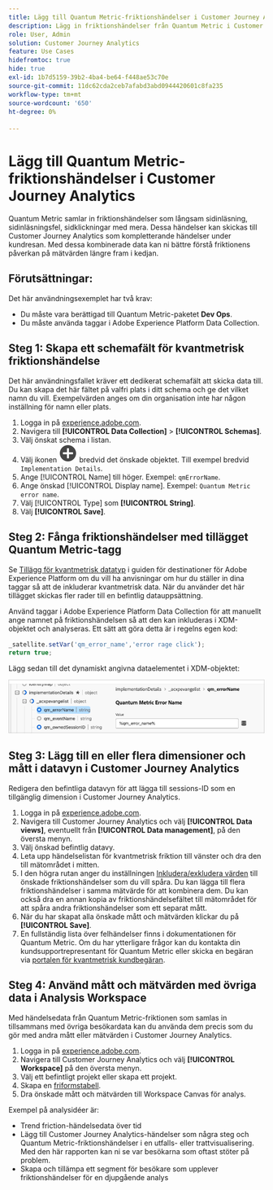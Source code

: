 ```yaml
---
title: Lägg till Quantum Metric-friktionshändelser i Customer Journey Analytics
description: Lägg in friktionshändelser från Quantum Metric i Customer Journey Analytics beteendedata för att få djupare insikter i CJA.
role: User, Admin
solution: Customer Journey Analytics
feature: Use Cases
hidefromtoc: true
hide: true
exl-id: 1b7d5159-39b2-4ba4-be64-f448ae53c70e
source-git-commit: 11dc62cda2ceb7afabd3abd0944420601c8fa235
workflow-type: tm+mt
source-wordcount: '650'
ht-degree: 0%

---
```


# Lägg till Quantum Metric-friktionshändelser i Customer Journey Analytics

Quantum Metric samlar in friktionshändelser som långsam sidinläsning, sidinläsningsfel, sidklickningar med mera. Dessa händelser kan skickas till Customer Journey Analytics som kompletterande händelser under kundresan. Med dessa kombinerade data kan ni bättre förstå friktionens påverkan på mätvärden längre fram i kedjan.

## Förutsättningar:

Det här användningsexemplet har två krav:

* Du måste vara berättigad till Quantum Metric-paketet **Dev Ops**.
* Du måste använda taggar i Adobe Experience Platform Data Collection.

## Steg 1: Skapa ett schemafält för kvantmetrisk friktionshändelse

Det här användningsfallet kräver ett dedikerat schemafält att skicka data till. Du kan skapa det här fältet på valfri plats i ditt schema och ge det vilket namn du vill. Exempelvärden anges om din organisation inte har någon inställning för namn eller plats.

1. Logga in på [experience.adobe.com](https://experience.adobe.com).
1. Navigera till **[!UICONTROL Data Collection]** > **[!UICONTROL Schemas]**.
1. Välj önskat schema i listan.
1. Välj ikonen ![Lägg till fält](/help/assets/icons/AddCircle.svg) bredvid det önskade objektet. Till exempel bredvid `Implementation Details`.
1. Ange [!UICONTROL Name] till höger. Exempel: `qmErrorName`.
1. Ange önskad [!UICONTROL Display name]. Exempel: `Quantum Metric error name`.
1. Välj [!UICONTROL Type] som **[!UICONTROL String]**.
1. Välj **[!UICONTROL Save]**.

## Steg 2: Fånga friktionshändelser med tillägget Quantum Metric-tagg

Se [Tillägg för kvantmetrisk datatyp](https://experienceleague.adobe.com/en/docs/experience-platform/destinations/catalog/analytics/quantum-metric) i guiden för destinationer för Adobe Experience Platform om du vill ha anvisningar om hur du ställer in dina taggar så att de inkluderar kvantmetrisk data. När du använder det här tillägget skickas fler rader till en befintlig datauppsättning.

Använd taggar i Adobe Experience Platform Data Collection för att manuellt ange namnet på friktionshändelsen så att den kan inkluderas i XDM-objektet och analyseras. Ett sätt att göra detta är i regelns egen kod:

```js
_satellite.setVar('qm_error_name','error rage click');
return true;
```

Lägg sedan till det dynamiskt angivna dataelementet i XDM-objektet:

![Namn på kvantmetriskt fel, bild](assets/error-name.png)

## Steg 3: Lägg till en eller flera dimensioner och mått i datavyn i Customer Journey Analytics

Redigera den befintliga datavyn för att lägga till sessions-ID som en tillgänglig dimension i Customer Journey Analytics.

1. Logga in på [experience.adobe.com](https://experience.adobe.com).
1. Navigera till Customer Journey Analytics och välj **[!UICONTROL Data views]**, eventuellt från **[!UICONTROL Data management]**, på den översta menyn.
1. Välj önskad befintlig datavy.
1. Leta upp händelselistan för kvantmetrisk friktion till vänster och dra den till mätområdet i mitten.
1. I den högra rutan anger du inställningen [Inkludera/exkludera värden](/help/data-views/component-settings/include-exclude-values.md) till önskade friktionshändelser som du vill spåra. Du kan lägga till flera friktionshändelser i samma mätvärde för att kombinera dem. Du kan också dra en annan kopia av friktionshändelsefältet till mätområdet för att spåra andra friktionshändelser som ett separat mått.
1. När du har skapat alla önskade mått och mätvärden klickar du på **[!UICONTROL Save]**.
1. En fullständig lista över felhändelser finns i dokumentationen för Quantum Metric. Om du har ytterligare frågor kan du kontakta din kundsupportrepresentant för Quantum Metric eller skicka en begäran via [portalen för kvantmetrisk kundbegäran](https://community.quantummetric.com/s/public-support-page).

## Steg 4: Använd mått och mätvärden med övriga data i Analysis Workspace

Med händelsedata från Quantum Metric-friktionen som samlas in tillsammans med övriga besökardata kan du använda dem precis som du gör med andra mått eller mätvärden i Customer Journey Analytics.

1. Logga in på [experience.adobe.com](https://experience.adobe.com).
1. Navigera till Customer Journey Analytics och välj **[!UICONTROL Workspace]** på den översta menyn.
1. Välj ett befintligt projekt eller skapa ett projekt.
1. Skapa en [friformstabell](/help/analysis-workspace/visualizations/freeform-table/freeform-table.md).
1. Dra önskade mått och mätvärden till Workspace Canvas för analys.

Exempel på analysidéer är:

* Trend friction-händelsedata över tid
* Lägg till Customer Journey Analytics-händelser som några steg och Quantum Metric-friktionshändelser i en utfalls- eller trattvisualisering. Med den här rapporten kan ni se var besökarna som oftast stöter på problem.
* Skapa och tillämpa ett segment för besökare som upplever friktionshändelser för en djupgående analys

